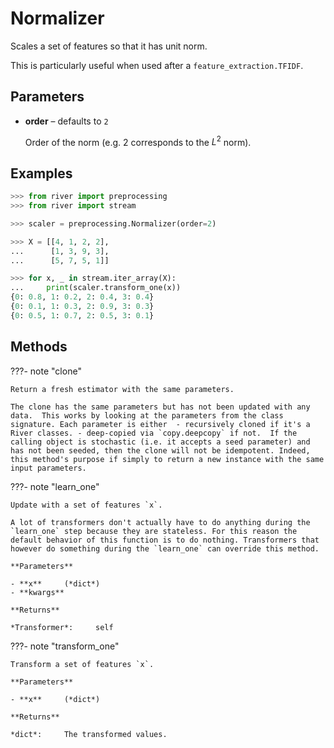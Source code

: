 # Normalizer

Scales a set of features so that it has unit norm.

This is particularly useful when used after a `feature_extraction.TFIDF`.

## Parameters

- **order** – defaults to `2`

    Order of the norm (e.g. 2 corresponds to the $L^2$ norm).



## Examples

```python
>>> from river import preprocessing
>>> from river import stream

>>> scaler = preprocessing.Normalizer(order=2)

>>> X = [[4, 1, 2, 2],
...      [1, 3, 9, 3],
...      [5, 7, 5, 1]]

>>> for x, _ in stream.iter_array(X):
...     print(scaler.transform_one(x))
{0: 0.8, 1: 0.2, 2: 0.4, 3: 0.4}
{0: 0.1, 1: 0.3, 2: 0.9, 3: 0.3}
{0: 0.5, 1: 0.7, 2: 0.5, 3: 0.1}
```

## Methods

???- note "clone"

    Return a fresh estimator with the same parameters.

    The clone has the same parameters but has not been updated with any data.  This works by looking at the parameters from the class signature. Each parameter is either  - recursively cloned if it's a River classes. - deep-copied via `copy.deepcopy` if not.  If the calling object is stochastic (i.e. it accepts a seed parameter) and has not been seeded, then the clone will not be idempotent. Indeed, this method's purpose if simply to return a new instance with the same input parameters.

    
???- note "learn_one"

    Update with a set of features `x`.

    A lot of transformers don't actually have to do anything during the `learn_one` step because they are stateless. For this reason the default behavior of this function is to do nothing. Transformers that however do something during the `learn_one` can override this method.

    **Parameters**

    - **x**     (*dict*)    
    - **kwargs**    
    
    **Returns**

    *Transformer*:     self
    
???- note "transform_one"

    Transform a set of features `x`.

    **Parameters**

    - **x**     (*dict*)    
    
    **Returns**

    *dict*:     The transformed values.
    
